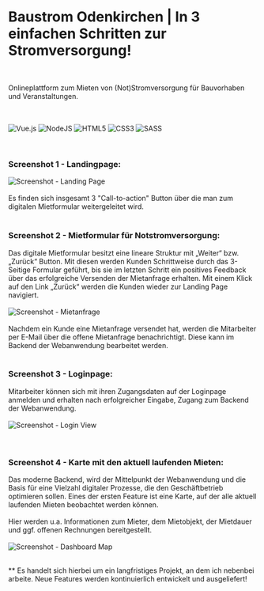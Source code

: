 # Baustrom Odenkirchen | In 3 einfachen Schritten zur Stromversorgung!

<br>


Onlineplattform zum Mieten von (Not)Stromversorgung für Bauvorhaben und Veranstaltungen.
<br>
<br>
<br>

![Vue.js](https://img.shields.io/badge/vuejs-%2335495e.svg?style=for-the-badge&logo=vuedotjs&logoColor=%234FC08D)
![NodeJS](https://img.shields.io/badge/node.js-6DA55F?style=for-the-badge&logo=node.js&logoColor=white)
![HTML5](https://img.shields.io/badge/html5-%23E34F26.svg?style=for-the-badge&logo=html5&logoColor=white)
![CSS3](https://img.shields.io/badge/css3-%231572B6.svg?style=for-the-badge&logo=css3&logoColor=white)
![SASS](https://img.shields.io/badge/SASS-hotpink.svg?style=for-the-badge&logo=SASS&logoColor=white)

<br>

### Screenshot 1 - Landingpage:
![Screenshot - Landing Page](https://github.com/user-attachments/assets/5632dc00-d7c6-47d5-bc96-c45ac0173a5f)
<br>
<br>
Es finden sich insgesamt 3 "Call-to-action" Button über die man zum digitalen Mietformular weitergeleitet wird.
<br>
<br>

### Screenshot 2 - Mietformular für Notstromversorgung:
Das digitale Mietformular besitzt eine lineare Struktur mit „Weiter“ bzw. „Zurück“ Button. Mit diesen werden Kunden Schrittweise durch das 3-Seitige Formular geführt, bis sie im letzten Schritt ein positives Feedback über das erfolgreiche Versenden der Mietanfrage erhalten. Mit einem Klick auf den Link „Zurück“ werden die Kunden wieder zur Landing Page navigiert.
<br>
<br>
![Screenshot - Mietanfrage](https://github.com/user-attachments/assets/31345311-0b8b-4ec5-a4a4-f54e6fd1bf62)
<br>
<br>
Nachdem ein Kunde eine Mietanfrage versendet hat, werden die Mitarbeiter per E-Mail über die offene Mietanfrage benachrichtigt. Diese kann im Backend der Webanwendung bearbeitet werden.
<br>
<br>

### Screenshot 3 - Loginpage:
Mitarbeiter können sich mit ihren Zugangsdaten auf der Loginpage anmelden und erhalten nach erfolgreicher Eingabe, Zugang zum Backend der Webanwendung.
<br>
<br>
![Screenshot - Login View](https://github.com/user-attachments/assets/21294028-c61c-4656-ab59-18575b887a9d)
<br>
<br>
<br>

### Screenshot 4 - Karte mit den aktuell laufenden Mieten:
Das moderne Backend, wird der Mittelpunkt der Webanwendung und die Basis für eine Vielzahl digitaler Prozesse, die den Geschäftbetrieb optimieren sollen. Eines der ersten Feature ist eine Karte, auf der alle aktuell laufenden Mieten beobachtet werden können.
<br>
<br>
Hier werden u.a. Informationen zum Mieter, dem Mietobjekt, der Mietdauer und ggf. offenen Rechnungen bereitgestellt.  
<br>
![Screenshot - Dashboard Map](https://github.com/user-attachments/assets/a27f11b3-67f8-419d-ac68-3bf7eaaf13dd)

<br>
** Es handelt sich hierbei um ein langfristiges Projekt, an dem ich nebenbei arbeite. Neue Features werden kontinuierlich entwickelt und ausgeliefert!
